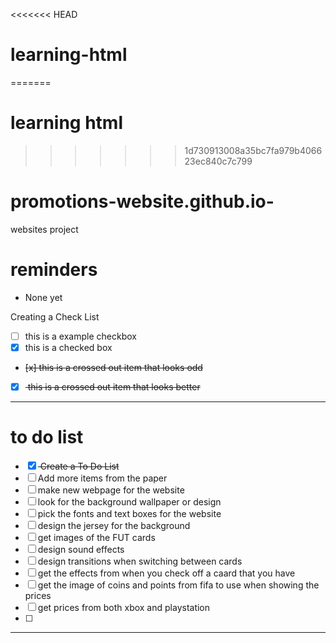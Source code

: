 <<<<<<< HEAD
# learning-html
=======
# learning html
>>>>>>> 1d730913008a35bc7fa979b406623ec840c7c799


# promotions-website.github.io-
websites project

# reminders
- None yet

Creating a Check List
- [ ] this is a example checkbox
- [x] this is a checked box
- <del> [x] this is a crossed out item that looks odd </del>
- [x] <del> this is a crossed out item that looks better
---
# to do list
- [x] <del> Create a To Do List </del>
- [ ] Add more items from the paper
- [ ] make new webpage for the website
- [ ] look for the background wallpaper or design
- [ ] pick the fonts and text boxes for the website 
- [ ] design the jersey for the background
- [ ] get images of the FUT cards
- [ ] design sound effects
- [ ] design transitions when switching between cards
- [ ] get the effects from when you check off a caard that you have
- [ ] get the image of coins and points from fifa to use when showing the prices
- [ ] get prices from both xbox and playstation
- [ ] 
---